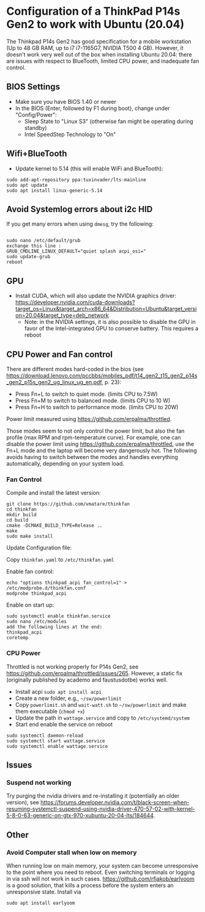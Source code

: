 # Configuration of a ThinkPad P14s Gen2 to work with Ubuntu (20.04)

The Thinkpad P14s Gen2 has good specification for a mobile workstation (Up to 48 GB RAM, up to i7 i7-1165G7, NVIDIA T500 4 GB). However, it doesn't work very well out of the box when installing Ubuntu 20.04: there are issues with respect to BlueTooth, limited CPU power, and inadequate fan control.

## BIOS Settings

* Make sure you have BIOS 1.40 or newer
* In the BIOS (Enter, followed by F1 during boot), change under "Config/Power":
  * Sleep State to "Linux S3" (otherwise fan might be operating during standby)
  * Intel SpeedStep Technology to "On"


## Wifi+BlueTooth

* Update kernel to 5.14 (this will enable WiFi and BlueTooth):

```
sudo add-apt-repository ppa:tuxinvader/lts-mainline
sudo apt update
sudo apt install linux-generic-5.14
```

## Avoid Systemlog errors about i2c HID

If you get many errors when using `dmesg`, try the following:

```

sudo nano /etc/default/grub
exchange this line :
GRUB_CMDLINE_LINUX_DEFAULT="quiet splash acpi_osi="
sudo update-grub
reboot
```

## GPU

* Install CUDA, which will also update the NVIDIA graphics driver: https://developer.nvidia.com/cuda-downloads?target_os=Linux&target_arch=x86_64&Distribution=Ubuntu&target_version=20.04&target_type=deb_network
  * Note: in the NVIDIA settings, it is also possible to disable the GPU in favor of the Intel-integrated GPU to conserve battery. This requires a reboot

## CPU Power and Fan control

There are different modes hard-coded in the bios (see https://download.lenovo.com/pccbbs/mobiles_pdf/t14_gen2_t15_gen2_p14s_gen2_p15s_gen2_ug_linux_ug_en.pdf, p. 23):

* Press Fn+L to switch to quiet mode. (limits CPU to 7.5W)
* Press Fn+M to switch to balanced mode. (limits CPU to 10 W)
* Press Fn+H to switch to performance mode. (limits CPU to 20W)

Power limit measured using https://github.com/erpalma/throttled.

Those modes seem to not only control the power limit, but also the fan profile (max RPM and rpm-temperature curve). For example, one can disable the power limit using https://github.com/erpalma/throttled, use the Fn+L mode and the laptop will become very dangerously hot. The following avoids having to switch between the modes and handles everything automatically, depending on your system load.

### Fan Control

Compile and install the latest version:

```
git clone https://github.com/vmatare/thinkfan
cd thinkfan
mkdir build
cd build
cmake -DCMAKE_BUILD_TYPE=Release ..
make
sudo make install

```

Update Configuration file:

Copy `thinkfan.yaml` to `/etc/thinkfan.yaml`

Enable fan control:

```
echo "options thinkpad_acpi fan_control=1" > /etc/modprobe.d/thinkfan.conf
modprobe thinkpad_acpi

```

Enable on start up:

```
sudo systemctl enable thinkfan.service
sudo nano /etc/modules
add the following lines at the end:
thinkpad_acpi
coretemp
```

### CPU Power

Throttled is not working properly for P14s Gen2, see https://github.com/erpalma/throttled/issues/265.
However, a static fix (originally published by academo and faustusdotbe) works well.

* Install acpi `sudo apt install acpi`
* Create a new folder, e.g., `~/sw/powerlimit`
* Copy `powerlimit.sh` and `wait-watt.sh` to `~/sw/powerlimit` and make them executable (`chmod +x`)
* Update the path in `wattage.service` and copy to `/etc/systemd/system`
* Start end enable the service on reboot

```
sudo systemctl daemon-reload
sudo systemctl start wattage.service
sudo systemctl enable wattage.service
```

## Issues

### Suspend not working

Try purging the nvidia drivers and re-installing it (potentially an older version), see https://forums.developer.nvidia.com/t/black-screen-when-resuming-systemctl-suspend-using-nvidia-driver-470-57-02-with-kernel-5-8-0-63-generic-on-gtx-970-xubuntu-20-04-lts/184644.

## Other

### Avoid Computer stall when low on memory

When running low on main memory, your system can become unresponsive to the point where you need to reboot. Even switching terminals or logging in via ssh will not work in such cases. https://github.com/rfjakob/earlyoom is a good solution, that kills a process before the system enters an unresponsive state. Install via

```
sudo apt install earlyoom
```